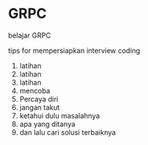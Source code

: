 # GRPC

belajar GRPC

tips for mempersiapkan interview coding
1. latihan
2. latihan
3. latihan
4. mencoba
5. Percaya diri
6. jangan takut
7. ketahui dulu masalahnya
8. apa yang ditanya
9. dan lalu cari solusi terbaiknya